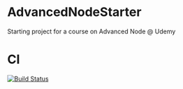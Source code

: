 # AdvancedNodeStarter
Starting project for a course on Advanced Node @ Udemy

# CI
[![Build Status](https://travis-ci.org/taarik7/AdvancedNodeStarter.svg?branch=master)](https://travis-ci.org/taarik7/AdvancedNodeStarter)